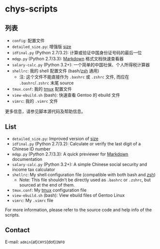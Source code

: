 # chys-scripts #

## 列表 ##

* `config`: 配置文件
* `detailed_size.py`: 增强版 [size](http://linux.die.net/man/1/size)
* `idfinal.py` (Python 2.7/3.2): 计算或验证中国身份证号码的最后一位
* `mdqp.py` (Python 2.7/3.3): [Markdown](http://en.wikipedia.org/wiki/Markdown) 格式文档快速查看器
* `salary-calc.py` (Python 3.2+): 一个简单的中国社保、个人所得税计算器
* `shellrc`: 我的 shell 配置文件 (bash/[zsh](http://www.zsh.org) 通用)
    + 注: 这个文件不能直接作为 `.bashrc` 或 `.zshrc` 文件, 而应在 `.bashrc`/`.zshrc` 末尾 source
* `tmux.conf`: 我的 [tmux](http://tmux.sourceforge.net/) 配置文件
* `view-ebuild.sh` (bash): 快速查看 Gentoo 的 ebuild 文件
* `vimrc`: 我的 `.vimrc` 文件

更多信息，请参见脚本源代码及帮助信息。

## List ##

* `detailed_size.py`: Improved version of [size](http://linux.die.net/man/1/size)
* `idfinal.py` (Python 2.7/3.2): Calculate or verify the last digit of a Chinese ID number
* `mdqp.py` (Python 2.7/3.3): A quick previewer for [Markdown](http://en.wikipedia.org/wiki/Markdown) documentation
* `salary-calc.py` (Python 3.2+): A simple Chinese social security and income tax calculator
* `shellrc`: My shell configuration file (compatible with both bash and [zsh](http://www.zsh.org))
    - Note: This file shouldn't be directly used as `.bashrc` or `.zshrc`, but sourced at the end of them.
* `tmux.conf`: My [tmux](http://tmux.sourceforge.net/) configuration file
* `view-ebuild.sh` (bash): View ebuild files of Gentoo Linux
* `vimrc`: My `.vimrc` file

For more information, please refer to the source code and help info of the scripts.

## Contact ##

E-mail: `admin`(at)`CHYS`(dot)`INFO`
